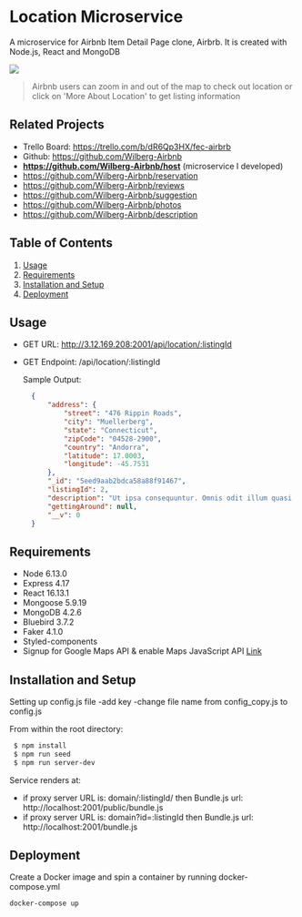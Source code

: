 # Location Microservice

  A microservice for Airbnb Item Detail Page clone, Airbrb. It is created with Node.js, React and MongoDB

  ![](AirBrb.gif)

  >Airbnb users can zoom in and out of the map to check out location or click on 'More About Location' to get listing information

## Related Projects

  - Trello Board: https://trello.com/b/dR6Qp3HX/fec-airbrb
  - Github: https://github.com/Wilberg-Airbnb
  - **https://github.com/Wilberg-Airbnb/host** (microservice I developed)
  - https://github.com/Wilberg-Airbnb/reservation
  - https://github.com/Wilberg-Airbnb/reviews
  - https://github.com/Wilberg-Airbnb/suggestion
  - https://github.com/Wilberg-Airbnb/photos
  - https://github.com/Wilberg-Airbnb/description

## Table of Contents

1. [Usage](#Usage)
2. [Requirements](#Requirements)
3. [Installation and Setup](#Installation-and-Setup)
4. [Deployment](#Deployment)


## Usage
  
  - GET URL: http://3.12.169.208:2001/api/location/:listingId
  - GET Endpoint: /api/location/:listingId

    Sample Output: 

    ```json
      {
          "address": {
              "street": "476 Rippin Roads",
              "city": "Muellerberg",
              "state": "Connecticut",
              "zipCode": "04528-2900",
              "country": "Andorra",
              "latitude": 17.0003,
              "longitude": -45.7531
          },
          "_id": "5eed9aab2bdca58a88f91467",
          "listingId": 2,
          "description": "Ut ipsa consequuntur. Omnis odit illum quasi laudantium et. Labore vel aut qui quos minus adipisci modi nemo. Fugiat quis accusantium voluptatem minus et. Unde voluptatibus veritatis maxime aut molestiae beatae totam ut.",
          "gettingAround": null,
          "__v": 0
      }
    ```

## Requirements

- Node 6.13.0
- Express 4.17
- React 16.13.1
- Mongoose 5.9.19
- MongoDB 4.2.6
- Bluebird 3.7.2
- Faker 4.1.0
- Styled-components
- Signup for Google Maps API & enable Maps JavaScript API [Link](https://console.developers.google.com/apis/)

## Installation and Setup

Setting up config.js file
  -add key
  -change file name from config_copy.js to config.js
  
From within the root directory:

```sh
 $ npm install 
 $ npm run seed 
 $ npm run server-dev
```


Service renders at:
    <div id="location"></div>
    <div id="about-modal"></div>
  
- if proxy server URL is: domain/:listingId/ then Bundle.js url: http://localhost:2001/public/bundle.js
- if proxy server URL is: domain?id=:listingId then Bundle.js url: http://localhost:2001/bundle.js


## Deployment

Create a Docker image and spin a container by running docker-compose.yml

```sh
docker-compose up
```


